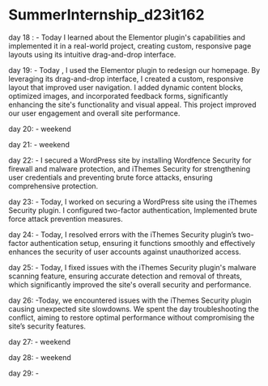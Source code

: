 # SummerInternship_d23it162

day 18 : - Today I learned about the Elementor plugin's capabilities and implemented it in a real-world project, creating          custom, responsive page layouts using its intuitive drag-and-drop interface.

day 19:  - Today , I used the Elementor plugin to redesign our homepage. By leveraging its drag-and-drop interface, I              created a custom, responsive layout that improved user navigation. I added dynamic content blocks, 
         optimized images, and incorporated feedback forms, significantly enhancing the site's functionality and visual            appeal. This project improved our user engagement and overall site performance.

day 20: - weekend 

day 21: - weekend 

day 22: - I secured a WordPress site by installing Wordfence Security for firewall and malware protection, and iThemes            Security for strengthening user credentials and preventing brute force attacks, ensuring comprehensive protection.
         
day 23: - Today, I worked on securing a WordPress site using the iThemes Security plugin. I configured two-factor                 authentication, Implemented brute force attack prevention measures.

day 24: - Today, I resolved errors with the iThemes Security plugin’s two-factor authentication setup, ensuring it                functions smoothly and effectively enhances the security of user accounts against unauthorized access.

day 25: - Today, I fixed issues with the iThemes Security plugin's malware scanning feature, ensuring accurate detection          and removal of threats, which significantly improved the site's overall security and performance.


day 26: -Today, we encountered issues with the iThemes Security plugin causing unexpected site slowdowns. We spent the            day troubleshooting the conflict, aiming to restore optimal performance without compromising the site’s security          features.

day 27: - weekend 

day 28: - weekend 

day 29: - 


